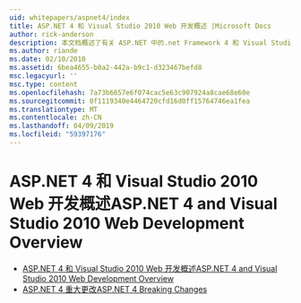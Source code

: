 ```yaml
---
uid: whitepapers/aspnet4/index
title: ASP.NET 4 和 Visual Studio 2010 Web 开发概述 |Microsoft Docs
author: rick-anderson
description: 本文档概述了有关 ASP.NET 中的.net Framework 4 和 Visual Studio 2010 中包含的许多新功能。
ms.author: riande
ms.date: 02/10/2010
ms.assetid: 6bea4655-b0a2-442a-b9c1-d323467befd8
msc.legacyurl: ''
msc.type: content
ms.openlocfilehash: 7a73b6657e6f074cac5e63c907924a8cae68e60e
ms.sourcegitcommit: 0f1119340e4464720cfd16d0ff15764746ea1fea
ms.translationtype: MT
ms.contentlocale: zh-CN
ms.lasthandoff: 04/09/2019
ms.locfileid: "59397176"
---
```

# <a name="aspnet-4-and-visual-studio-2010-web-development-overview"></a><span data-ttu-id="32f1c-103">ASP.NET 4 和 Visual Studio 2010 Web 开发概述</span><span class="sxs-lookup"><span data-stu-id="32f1c-103">ASP.NET 4 and Visual Studio 2010 Web Development Overview</span></span>

- [<span data-ttu-id="32f1c-104">ASP.NET 4 和 Visual Studio 2010 Web 开发概述</span><span class="sxs-lookup"><span data-stu-id="32f1c-104">ASP.NET 4 and Visual Studio 2010 Web Development Overview</span></span>](overview.md)
- [<span data-ttu-id="32f1c-105">ASP.NET 4 重大更改</span><span class="sxs-lookup"><span data-stu-id="32f1c-105">ASP.NET 4 Breaking Changes</span></span>](breaking-changes.md)
